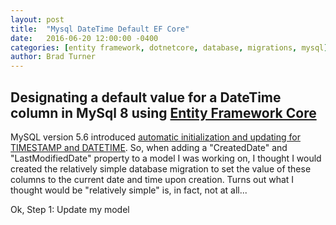 ```yaml
---
layout: post
title:  "Mysql DateTime Default EF Core"
date:   2016-06-20 12:00:00 -0400
categories: [entity framework, dotnetcore, database, migrations, mysql]
author: Brad Turner
---
```


## Designating a default value for a DateTime column in MySql 8 using [Entity Framework Core]

MySQL version 5.6 introduced [automatic initialization and updating for TIMESTAMP and DATETIME].  So, when adding a "CreatedDate" and "LastModifiedDate" property to a model I was working on, I thought I would created the relatively simple database migration to set the value of these columns to the current date and time upon creation.  Turns out what I thought would be "relatively simple" is, in fact, not at all...

Ok, Step 1: Update my model

[Entity Framework Core]: https://docs.microsoft.com/en-us/ef/core/
[automatic initialization and updating for TIMESTAMP and DATETIME]: https://dev.mysql.com/doc/refman/5.6/en/timestamp-initialization.html
